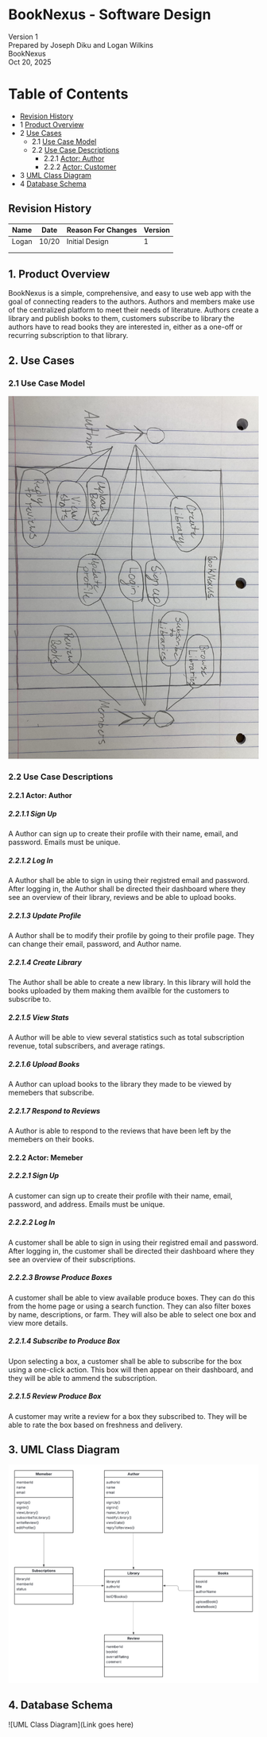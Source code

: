 # BookNexus - Software Design 

Version 1  
Prepared by Joseph Diku and Logan Wilkins\
BookNexus\
Oct 20, 2025

Table of Contents
=================
* [Revision History](#revision-history)
* 1 [Product Overview](#1-product-overview)
* 2 [Use Cases](#2-use-cases)
  * 2.1 [Use Case Model](#21-use-case-model)
  * 2.2 [Use Case Descriptions](#22-use-case-descriptions)
    * 2.2.1 [Actor: Author](#221-actor-Author)
    * 2.2.2 [Actor: Customer](#222-actor-customer) 
* 3 [UML Class Diagram](#3-uml-class-diagram)
* 4 [Database Schema](#4-database-schema)

## Revision History
| Name | Date    | Reason For Changes  | Version   |
| ---- | ------- | ------------------- | --------- |
|Logan |  10/20  | Initial Design      |     1     |
|      |         |                     |           |
|      |         |                     |           |

## 1. Product Overview
BookNexus is a simple, comprehensive, and easy to use web app with the goal of connecting readers to the authors. Authors and members make use of the centralized platform to meet their needs of literature. 
Authors create a library and publish books to them, customers subscribe to library the authors have to read books they are interested in, either as a one-off or recurring subscription to that library.

## 2. Use Cases
### 2.1 Use Case Model
![Use Case Model](https://github.com/JosephDiku/CSC-340-Project-Repository/blob/main/doc/Object-Oriented-Design/Use-case%20diagram.jpg)

### 2.2 Use Case Descriptions

#### 2.2.1 Actor: Author
##### 2.2.1.1 Sign Up
A Author can sign up to create their profile with their name, email, and password. Emails must be unique.
##### 2.2.1.2 Log In
A Author shall be able to sign in using their registred email and password. After logging in, the Author shall be directed their dashboard where they see an overview of their library, reviews and be able to upload books.
##### 2.2.1.3 Update Profile
A Author shall be to modify their profile by going to their profile page. They can change their email, password, and Author name.
##### 2.2.1.4 Create Library
The Author shall be able to create a new library. In this library will hold the books uploaded by them making them availble for the customers to subscribe to.
##### 2.2.1.5 View Stats
A Author will be able to view several statistics such as total subscription revenue, total subscribers, and average ratings.
##### 2.2.1.6 Upload Books
A Author can upload books to the library they made to be viewed by memebers that subscribe.
##### 2.2.1.7 Respond to Reviews
A Author is able to respond to the reviews that have been left by the memebers on their books.

#### 2.2.2 Actor: Memeber
##### 2.2.2.1 Sign Up
A customer can sign up to create their profile with their name, email, password, and address. Emails must be unique.
##### 2.2.2.2 Log In
A customer shall be able to sign in using their registred email and password. After logging in, the customer shall be directed their dashboard where they see an overview of their subscriptions.
##### 2.2.2.3 Browse Produce Boxes
A customer shall be able to view available produce boxes. They can do this from the home page or using a search function. They can also filter boxes by name, descriptions, or farm. They will also be able to select one box and view more details.
##### 2.2.1.4 Subscribe to Produce Box
Upon selecting a box, a customer shall be able to subscribe for the box using a one-click action. This box will then appear on their dashboard, and they will be able to ammend the subscription.
##### 2.2.1.5 Review Produce Box
A customer may write a review for a box they subscribed to. They will be able to rate the box based on freshness and delivery.

## 3. UML Class Diagram
![UML Class Diagram](https://github.com/JosephDiku/CSC-340-Project-Repository/blob/main/doc/Object-Oriented-Design/BookNexusUML.png)
## 4. Database Schema
![UML Class Diagram](Link goes here)